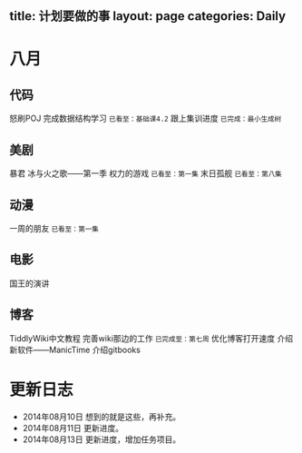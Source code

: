 ﻿title: 计划要做的事
layout: page
categories: Daily
---
# 八月
## 代码
<i class="fa fa-square-o"></i>  怒刷POJ
<i class="fa fa-square-o"></i>  完成数据结构学习 `已看至：基础课4.2`
<i class="fa fa-square-o"></i>  跟上集训进度 `已完成：最小生成树`

## 美剧
<i class="fa fa-square-o"></i>  暴君
<i class="fa fa-square-o"></i>  冰与火之歌——第一季 权力的游戏 `已看至：第一集`
<i class="fa fa-square-o"></i>  末日孤舰 `已看至：第八集`

## 动漫
<i class="fa fa-square-o"></i>  一周的朋友 `已看至：第一集`

## 电影
<i class="fa fa-check-square-o"></i>  国王的演讲

## 博客
<i class="fa fa-square-o"></i>  TiddlyWiki中文教程
<i class="fa fa-square-o"></i>  完善wiki那边的工作 `已完成至：第七周`
<i class="fa fa-check-square-o"></i>  优化博客打开速度
<i class="fa fa-square-o"></i>  介绍新软件——ManicTime
<i class="fa fa-square-o"></i>  介绍gitbooks

# 更新日志
- 2014年08月10日 想到的就是这些，再补充。
- 2014年08月11日 更新进度。
- 2014年08月13日 更新进度，增加任务项目。